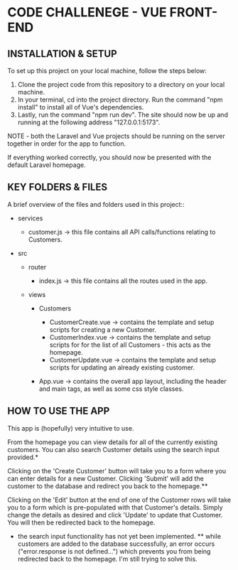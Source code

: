 # CODE CHALLENEGE - VUE FRONT-END

## INSTALLATION & SETUP

To set up this project on your local machine, follow the steps below:

1. Clone the project code from this repository to a directory on your local machine.
2. In your terminal, cd into the project directory. Run the command "npm install" to install all of Vue's dependencies.
3. Lastly, run the command "npm run dev". The site should now be up and running at the following address "127.0.0.1:5173".

NOTE - both the Laravel and Vue projects should be running on the server together in order for the app to function.

If everything worked correctly, you should now be presented with the default Laravel homepage.


## KEY FOLDERS & FILES

A brief overview of the files and folders used in this project::

- services
    - customer.js -> this file contains all API calls/functions relating to Customers.

- src
    - router
        - index.js -> this file contains all the routes used in the app.

    - views
        - Customers
            - CustomerCreate.vue -> contains the template and setup scripts for creating a new Customer.
            - CustomerIndex.vue -> contains the template and setup scripts for for the list of all Customers - this acts as the homepage.
            - CustomerUpdate.vue -> contains the template and setup scripts for updating an already existing customer.
        
        - App.vue -> contains the overall app layout, including the header and main tags, as well as some css style classes.


## HOW TO USE THE APP

This app is (hopefully) very intuitive to use.

From the homepage you can view details for all of the currently existing customers. You can also search Customer details using the search input provided.*

Clicking on the 'Create Customer' button will take you to a form where you can enter details for a new Customer. Clicking 'Submit' will add the customer to the database and redirect you back to the homepage.**

Clicking on the 'Edit' button at the end of one of the Customer rows will take you to a form which is pre-populated with that Customer's details. Simply change the details as desired and click 'Update' to update that Customer. You will then be redirected back to the homepage.


* the search input functionality has not yet been implemented.
** while customers are added to the database successfully, an error occurs ("error.response is not defined...") which prevents you from being redirected back to the homepage. I'm still trying to solve this.